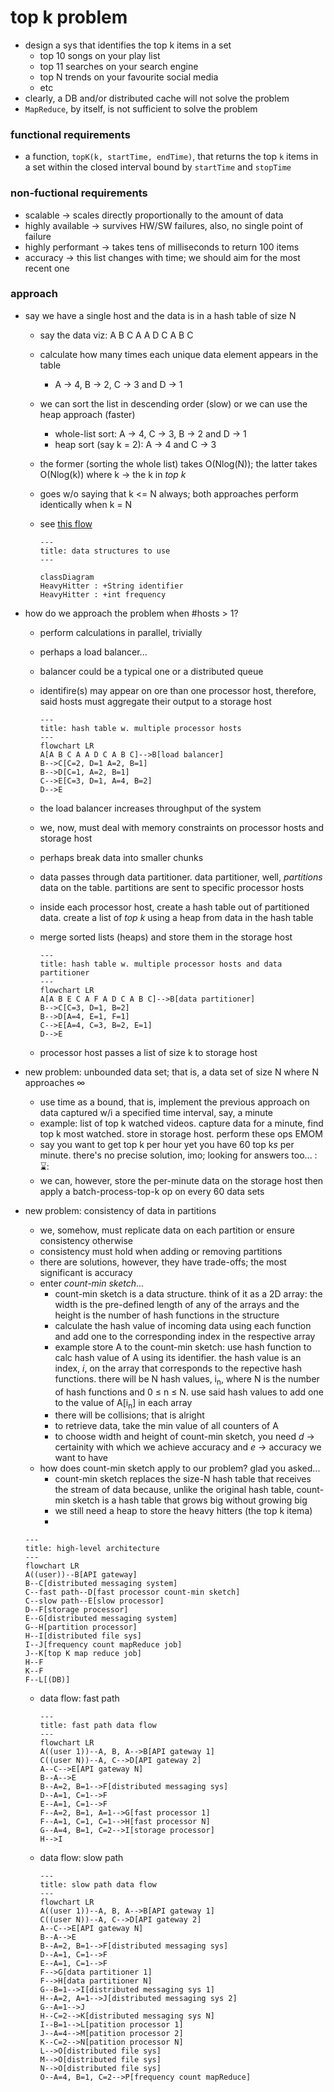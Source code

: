 # top k problem
* design a sys that identifies the top k items in a set
    - top 10 songs on your play list
    - top 11 searches on your search engine
    - top N trends on your favourite social media
    - etc
* clearly, a DB and/or distributed cache will not solve the problem
* `MapReduce`, by itself, is not sufficient to solve the problem
### functional requirements
* a function, `topK(k, startTime, endTime)`, that returns the top `k` items in a set within the closed interval bound by `startTime` and `stopTime`
### non-fuctional requirements
* scalable &rarr; scales directly proportionally to the amount of data
* highly available &rarr; survives HW/SW failures, also, no single point of failure
* highly performant &rarr; takes tens of milliseconds to return 100 items
* accuracy &rarr; this list changes with time; we should aim for the most recent one
### approach
* say we have a single host and the data is in a hash table of size N
    - say the data viz: A B C A A D C A B C
    - calculate how many times each unique data element appears in the table
        * A &rarr; 4, B &rarr; 2, C &rarr;  3 and D &rarr; 1
    - we can sort the list in descending order (slow) or we can use the heap approach (faster)
        * whole-list sort: A &rarr; 4, C &rarr;  3, B &rarr; 2 and D &rarr; 1
        * heap sort (say k = 2): A &rarr; 4 and C &rarr;  3
    - the former (sorting the whole list) takes O(Nlog(N)); the latter takes O(Nlog(k)) where k &rarr; the k  in *top k*
    - goes w/o saying that k <= N always; both approaches perform identically when k = N
    - see [this flow][def]

        ```mermaid
        ---
        title: data structures to use
        ---

        classDiagram
        HeavyHitter : +String identifier
        HeavyHitter : +int frequency
        ```

* how do we approach the problem when #hosts > 1?
    - perform calculations in parallel, trivially
    - perhaps a load balancer...
    - balancer could be a typical one or a distributed queue
    - identifire(s) may appear on ore than one processor host, therefore, said hosts must aggregate their output to a storage host

        ```mermaid
        ---
        title: hash table w. multiple processor hosts
        ---
        flowchart LR
        A[A B C A A D C A B C]-->B[load balancer]
        B-->C[C=2, D=1 A=2, B=1]
        B-->D[C=1, A=2, B=1]
        C-->E[C=3, D=1, A=4, B=2]
        D-->E
        ``` 
    
    - the load balancer increases throughput of the system
    - we, now, must deal with memory constraints on processor hosts and storage host
    - perhaps break data into smaller chunks
    - data passes through data partitioner. data partitioner, well, *partitions* data on the table. partitions are sent to specific processor hosts
    - inside each processor host, create a hash table out of partitioned data. create a list of *top k* using a heap from data in the hash table
    - merge sorted lists (heaps) and store them in the storage host

        ```mermaid
        ---
        title: hash table w. multiple processor hosts and data partitioner
        ---
        flowchart LR
        A[A B E C A F A D C A B C]-->B[data partitioner]
        B-->C[C=3, D=1, B=2]
        B-->D[A=4, E=1, F=1]
        C-->E[A=4, C=3, B=2, E=1]
        D-->E
        ```
    
    - processor host passes a list of size k to storage host
* new problem: unbounded data set; that is, a data set of size N where N approaches &infin;
    - use time as a bound, that is, implement the previous approach on data captured w/i a specified time interval, say, a minute
    - example: list of top k watched videos. capture data for a minute, find top k most watched. store in storage host. perform these ops EMOM
    - say you want to get top k per hour yet you have 60 top k*s* per minute. there's no precise solution, imo; looking for answers too... ::hourglass::
    - we can, however, store the per-minute data on the storage host then apply a batch-process-top-k op on every 60 data sets
* new problem: consistency of data in partitions
    - we, somehow, must replicate data on each partition or ensure consistency otherwise
    - consistency must hold when adding or removing partitions
    - there are solutions, however, they have trade-offs; the most significant is accuracy
    - enter *count-min sketch*...
        - count-min sketch is a data structure. think of it as a 2D array: the width is the pre-defined length of any of the arrays and the height is the number of hash functions in the structure
        - calculate the hash value of incoming data using each function and add one to the corresponding index in the respective array
        - example store A to the count-min sketch: use hash function to calc hash value of A using its identifier. the hash value is an index, *i*, on the array that corresponds to the repective hash functions. there will be N hash values, i<sub>n</sub>, where N is the number of hash functions and 0 &le; n &le; N. use said hash values to add one to the value of A\[i<sub>n</sub>\] in each array
        - there will be collisions; that is alright
        - to retrieve data, take the min value of all counters of A
        - to choose width and height of count-min sketch, you need *d* &rarr; certainity with which we achieve accuracy and *e* &rarr; accuracy we want to have
    - how does count-min sketch apply to our problem? glad you asked...
        - count-min sketch replaces the size-N hash table that receives the stream of data because, unlike the original hash table, count-min sketch is a hash table that grows big without growing big
        - we still need a heap to store the heavy hitters (the top k itema)
        - 

    
    ```mermaid
    ---
    title: high-level architecture
    ---
    flowchart LR
    A((user))--B[API gateway]
    B--C[distributed messaging system]
    C--fast path--D[fast processor count-min sketch]
    C--slow path--E[slow processor]
    D--F[storage processor]
    E--G[distributed messaging system]
    G--H[partition processor]
    H--I[distributed file sys]
    I--J[frequency count mapReduce job]
    J--K[top K map reduce job]
    H--F
    K--F
    F--L[(DB)]
    ```

    - data flow: fast path

        ```mermaid
        ---
        title: fast path data flow
        ---
        flowchart LR
        A((user 1))--A, B, A-->B[API gateway 1]
        C((user N))--A, C-->D[API gateway 2]
        A--C-->E[API gateway N]
        B--A-->E
        B--A=2, B=1-->F[distributed messaging sys]
        D--A=1, C=1-->F
        E--A=1, C=1-->F
        F--A=2, B=1, A=1-->G[fast processor 1]
        F--A=1, C=1, C=1-->H[fast processor N]
        G--A=4, B=1, C=2-->I[storage processor]
        H-->I
        ```

    - data flow: slow path

        ```mermaid
        ---
        title: slow path data flow
        ---
        flowchart LR
        A((user 1))--A, B, A-->B[API gateway 1]
        C((user N))--A, C-->D[API gateway 2]
        A--C-->E[API gateway N]
        B--A-->E
        B--A=2, B=1-->F[distributed messaging sys]
        D--A=1, C=1-->F
        E--A=1, C=1-->F
        F-->G[data partitioner 1]
        F-->H[data partitioner N]
        G--B=1-->I[distributed messaging sys 1]
        H--A=2, A=1-->J[distributed messaging sys 2]
        G--A=1-->J
        H--C=2-->K[distributed messaging sys N]
        I--B=1-->L[patition processor 1]
        J--A=4-->M[patition processor 2]
        K--C=2-->N[patition processor N]
        L-->O[distributed file sys]
        M-->O[distributed file sys]
        N-->O[distributed file sys]
        O--A=4, B=1, C=2-->P[frequency count mapReduce]
        ```


[def]: ./0-top_k_problem_single_host.java